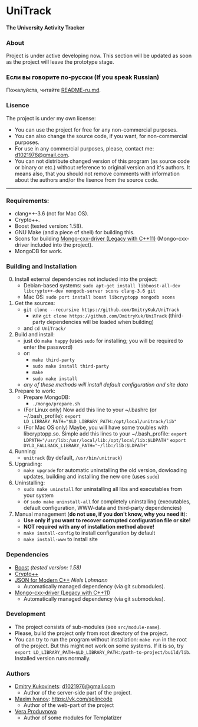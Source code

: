 # UniTrack
#### The University Activity Tracker


### About
Project is under active developing now. This section will be updated as soon as the project will leave the prototype stage.


### Если вы говорите по-русски (If you speak Russian)
Пожалуйста, читайте [README-ru.md](https://github.com/DmitryKuk/UniTrack/blob/master/README-ru.md).


### Lisence
The project is under my own license:

- You can use the project for free for any non-commercial purposes.
- You can also change the source code, if you want, for non-commercial purposes.
- For use in any commercial purposes, please, contact me: <d1021976@gmail.com>.
- You can not distribute changed version of this program (as source code or binary or etc.) without reference to original version and it's authors. It means also, that you should not remove comments with information about the authors and/or the lisence from the source code.

---


### Requirements:
- clang++-3.6 (not for Mac OS).
- Crypto++.
- Boost (tested version: 1.58).
- GNU Make (and a piece of shell) for building this.
- Scons for building [Mongo-cxx-driver (Legacy with C++11)](https://github.com/mongodb/mongo-cxx-driver/tree/legacy) (Mongo-cxx-driver included into the project).
- MongoDB for work.


### Building and Installation
0. Install external dependencies not included into the project:
    - Debian-based systems:
        `sudo apt-get install libboost-all-dev libcrypto++-dev mongodb-server scons clang-3.6 git`
    - Mac OS:
        `sudo port install boost libcryptopp mongodb scons`
1. Get the sources:
	- `git clone --recursive https://github.com/DmitryKuk/UniTrack`
        + или `git clone https://github.com/DmitryKuk/UniTrack` (third-party dependencies will be loaded when building)
	- and `cd UniTrack/`
2. Build and install:
	- just do `make happy` (uses `sudo` for installing; you will be required to enter the password)
	- or:
        + `make third-party`
        + `sudo make install third-party`
        + `make`
        + `sudo make install`
    - *any of these methods will install default configuration and site data*
3. Prepare to work:
    - Prepare MongoDB:
        + `./mongo/prepare.sh`
    - (For Linux only) Now add this line to your ~/.bashrc (or ~/.bash_profile):
        `export LD_LIBRARY_PATH="$LD_LIBRARY_PATH:/opt/local/unitrack/lib"`
    - (For Mac OS only) Maybe, you will have some troubles with libcryptopp.so. Simple add this lines to your ~/.bash_profile:
        `export LDPATH="/usr/lib:/usr/local/lib:/opt/local/lib:$LDPATH"`
        `export DYLD_FALLBACK_LIBRARY_PATH="~/lib:/lib:$LDPATH"`
4. Running:
	- `unitrack` (by default, `/usr/bin/unitrack`)
5. Upgrading:
	- `make upgrade` for automatic uninstalling the old version, dowloading updates, building and installing the new one (uses `sudo`)
6. Uninstalling:
	- `sudo make uninstall` for uninstalling all libs and executables from your system
    - or `sudo make uninstall-all` for completely uninstalling (executables, default configuration, WWW-data and third-party dependencies)
7. Manual management (**do not use, if you don't know, why you need it**):
    - **Use only if you want to recover corrupted configuration file or site!**
    - **NOT required with any of installation method above!**
    - `make install-config` to install configuration by default
    - `make install-www` to install site


### Dependencies
- [Boost](http://www.boost.org/) *(tested version: 1.58)*
- [Crypto++](http://www.cryptopp.com/)
- [JSON for Modern C++](https://github.com/nlohmann/json) *Niels Lohmann*
    + Automatically managed dependency (via git submodules).
- [Mongo-cxx-driver (Legacy with C++11)](https://github.com/mongodb/mongo-cxx-driver/tree/legacy)
    + Automatically managed dependency (via git submodules).


### Development
- The project consists of sub-modules (see `src/module-name`).
- Please, build the project only from root directory of the project.
- You can try to run the program without installation: `make run` in the root of the project. But this might not work on some systems. If it is so, try `export LD_LIBRARY_PATH=$LD_LIBRARY_PATH:/path-to-project/build/lib`. Installed version runs normally.


### Authors
- [Dmitry Kukovinets](https://github.com/DmitryKuk): <d1021976@gmail.com>
    + Author of the server-side part of the project.
- [Maxim Ivanov](https://github.com/splincode): <https://vk.com/splincode>
    + Author of the web-part of the project
- [Vera Produvnova](https://github.com/VeraProd)
    + Author of some modules for Templatizer
